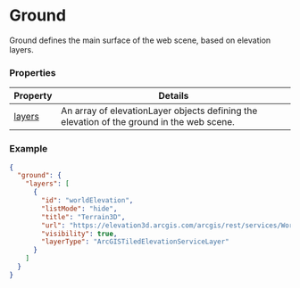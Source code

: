 # Ground

Ground defines the main surface of the web scene, based on elevation layers.

### Properties

| Property | Details
| --- | ---
| [layers](elevationLayer.md) | An array of elevationLayer objects defining the elevation of the ground in the web scene.


### Example

```json
{
  "ground": {
    "layers": [
      {
        "id": "worldElevation",
        "listMode": "hide",
        "title": "Terrain3D",
        "url": "https://elevation3d.arcgis.com/arcgis/rest/services/WorldElevation3D/Terrain3D/ImageServer",
        "visibility": true,
        "layerType": "ArcGISTiledElevationServiceLayer"
      }
    ]
  }
}
```


